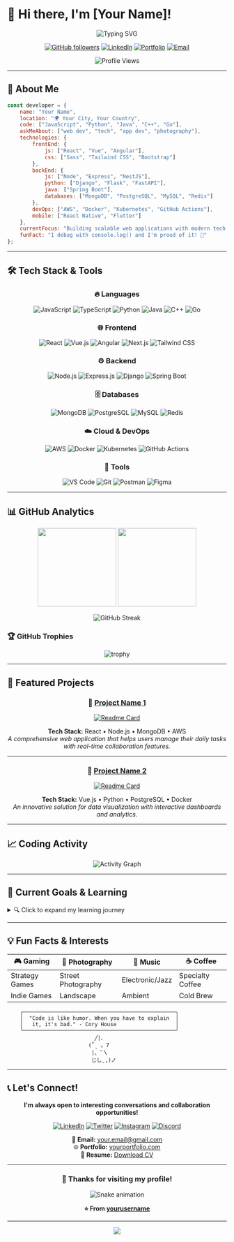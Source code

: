 # 👋 Hi there, I'm [Your Name]!

<div align="center">

![Typing SVG](https://readme-typing-svg.herokuapp.com?font=Fira+Code&pause=1000&color=36BCF7&center=true&vCenter=true&width=435&lines=Full+Stack+Developer;Software+Engineer;Open+Source+Enthusiast;Tech+Innovator)

[![GitHub followers](https://img.shields.io/github/followers/yourusername?label=Follow&style=social)](https://github.com/yourusername)
[![LinkedIn](https://img.shields.io/badge/-LinkedIn-blue?style=flat-square&logo=Linkedin&logoColor=white&link=https://linkedin.com/in/yourprofile)](https://linkedin.com/in/yourprofile)
[![Portfolio](https://img.shields.io/badge/Portfolio-FF5722?style=flat-square&logo=todoist&logoColor=white)](https://yourportfolio.com)
[![Email](https://img.shields.io/badge/-Email-red?style=flat-square&logo=gmail&logoColor=white)](mailto:your.email@gmail.com)

![Profile Views](https://komarev.com/ghpvc/?username=yourusername&color=brightgreen&style=flat-square)

</div>

---

## 🚀 About Me

```javascript
const developer = {
    name: "Your Name",
    location: "🌍 Your City, Your Country",
    code: ["JavaScript", "Python", "Java", "C++", "Go"],
    askMeAbout: ["web dev", "tech", "app dev", "photography"],
    technologies: {
        frontEnd: {
            js: ["React", "Vue", "Angular"],
            css: ["Sass", "Tailwind CSS", "Bootstrap"]
        },
        backEnd: {
            js: ["Node", "Express", "NestJS"],
            python: ["Django", "Flask", "FastAPI"],
            java: ["Spring Boot"],
            databases: ["MongoDB", "PostgreSQL", "MySQL", "Redis"]
        },
        devOps: ["AWS", "Docker", "Kubernetes", "GitHub Actions"],
        mobile: ["React Native", "Flutter"]
    },
    currentFocus: "Building scalable web applications with modern tech stack",
    funFact: "I debug with console.log() and I'm proud of it! 🐛"
};
```

---

## 🛠️ Tech Stack & Tools

<div align="center">

### 🔥 Languages
![JavaScript](https://img.shields.io/badge/-JavaScript-F7DF1E?style=flat-square&logo=javascript&logoColor=black)
![TypeScript](https://img.shields.io/badge/-TypeScript-3178C6?style=flat-square&logo=typescript&logoColor=white)
![Python](https://img.shields.io/badge/-Python-3776AB?style=flat-square&logo=python&logoColor=white)
![Java](https://img.shields.io/badge/-Java-007396?style=flat-square&logo=java&logoColor=white)
![C++](https://img.shields.io/badge/-C++-00599C?style=flat-square&logo=cplusplus&logoColor=white)
![Go](https://img.shields.io/badge/-Go-00ADD8?style=flat-square&logo=go&logoColor=white)

### 🌐 Frontend
![React](https://img.shields.io/badge/-React-61DAFB?style=flat-square&logo=react&logoColor=black)
![Vue.js](https://img.shields.io/badge/-Vue.js-4FC08D?style=flat-square&logo=vuedotjs&logoColor=white)
![Angular](https://img.shields.io/badge/-Angular-DD0031?style=flat-square&logo=angular&logoColor=white)
![Next.js](https://img.shields.io/badge/-Next.js-000000?style=flat-square&logo=nextdotjs&logoColor=white)
![Tailwind CSS](https://img.shields.io/badge/-Tailwind%20CSS-06B6D4?style=flat-square&logo=tailwindcss&logoColor=white)

### ⚙️ Backend
![Node.js](https://img.shields.io/badge/-Node.js-339933?style=flat-square&logo=nodedotjs&logoColor=white)
![Express.js](https://img.shields.io/badge/-Express.js-000000?style=flat-square&logo=express&logoColor=white)
![Django](https://img.shields.io/badge/-Django-092E20?style=flat-square&logo=django&logoColor=white)
![Spring Boot](https://img.shields.io/badge/-Spring%20Boot-6DB33F?style=flat-square&logo=springboot&logoColor=white)

### 🗄️ Databases
![MongoDB](https://img.shields.io/badge/-MongoDB-47A248?style=flat-square&logo=mongodb&logoColor=white)
![PostgreSQL](https://img.shields.io/badge/-PostgreSQL-336791?style=flat-square&logo=postgresql&logoColor=white)
![MySQL](https://img.shields.io/badge/-MySQL-4479A1?style=flat-square&logo=mysql&logoColor=white)
![Redis](https://img.shields.io/badge/-Redis-DC382D?style=flat-square&logo=redis&logoColor=white)

### ☁️ Cloud & DevOps
![AWS](https://img.shields.io/badge/-AWS-232F3E?style=flat-square&logo=amazonaws&logoColor=white)
![Docker](https://img.shields.io/badge/-Docker-2496ED?style=flat-square&logo=docker&logoColor=white)
![Kubernetes](https://img.shields.io/badge/-Kubernetes-326CE5?style=flat-square&logo=kubernetes&logoColor=white)
![GitHub Actions](https://img.shields.io/badge/-GitHub%20Actions-2088FF?style=flat-square&logo=githubactions&logoColor=white)

### 🔧 Tools
![VS Code](https://img.shields.io/badge/-VS%20Code-007ACC?style=flat-square&logo=visualstudiocode&logoColor=white)
![Git](https://img.shields.io/badge/-Git-F05032?style=flat-square&logo=git&logoColor=white)
![Postman](https://img.shields.io/badge/-Postman-FF6C37?style=flat-square&logo=postman&logoColor=white)
![Figma](https://img.shields.io/badge/-Figma-F24E1E?style=flat-square&logo=figma&logoColor=white)

</div>

---

## 📊 GitHub Analytics

<div align="center">

<img height="180em" src="https://github-readme-stats.vercel.app/api?username=yourusername&show_icons=true&theme=tokyonight&include_all_commits=true&count_private=true"/>
<img height="180em" src="https://github-readme-stats.vercel.app/api/top-langs/?username=yourusername&layout=compact&langs_count=8&theme=tokyonight"/>

</div>

<div align="center">

![GitHub Streak](https://github-readme-streak-stats.herokuapp.com/?user=yourusername&theme=tokyonight)

</div>

### 🏆 GitHub Trophies
<div align="center">

![trophy](https://github-profile-trophy.vercel.app/?username=yourusername&theme=onedark&column=7)

</div>

---

## 💼 Featured Projects

<div align="center">

### 🌟 [Project Name 1](https://github.com/yourusername/project1)
[![Readme Card](https://github-readme-stats.vercel.app/api/pin/?username=yourusername&repo=project1&theme=tokyonight)](https://github.com/yourusername/project1)

**Tech Stack:** React • Node.js • MongoDB • AWS  
*A comprehensive web application that helps users manage their daily tasks with real-time collaboration features.*

---

### 🚀 [Project Name 2](https://github.com/yourusername/project2)
[![Readme Card](https://github-readme-stats.vercel.app/api/pin/?username=yourusername&repo=project2&theme=tokyonight)](https://github.com/yourusername/project2)

**Tech Stack:** Vue.js • Python • PostgreSQL • Docker  
*An innovative solution for data visualization with interactive dashboards and analytics.*

</div>

---

## 📈 Coding Activity

<div align="center">

<!--START_SECTION:waka-->
<!--END_SECTION:waka-->

![Activity Graph](https://github-readme-activity-graph.vercel.app/graph?username=yourusername&theme=tokyo-night)

</div>

---

## 🎯 Current Goals & Learning

<details>
<summary>🔍 Click to expand my learning journey</summary>

### 🎯 2024 Goals
- [ ] Master **Kubernetes** and **Microservices Architecture**
- [ ] Contribute to **5+ Open Source Projects**
- [ ] Build a **SaaS Product** from scratch
- [ ] Learn **Machine Learning** with **TensorFlow**
- [ ] Get **AWS Solutions Architect** certification

### 📚 Currently Learning
- 🔥 **WebAssembly** for high-performance web apps
- 🧠 **GraphQL** and modern API design
- 🎨 **Three.js** for 3D web experiences
- 📱 **React Native** for mobile development

### 🏆 Recent Achievements
- ✅ Completed **100 Days of Code** challenge
- ✅ Built and deployed **10+ full-stack applications**
- ✅ Mentored **50+ junior developers**
- ✅ Speaker at **3 tech conferences**

</details>

---

## 💡 Fun Facts & Interests

<div align="center">

| 🎮 Gaming | 📸 Photography | 🎵 Music | ☕ Coffee |
|-----------|----------------|----------|----------|
| Strategy Games | Street Photography | Electronic/Jazz | Specialty Coffee |
| Indie Games | Landscape | Ambient | Cold Brew |

</div>

```ascii
    ╭─────────────────────────────────────────────────╮
    │  "Code is like humor. When you have to explain  │
    │   it, it's bad." - Cory House                   │
    ╰─────────────────────────────────────────────────╯
                            ╱|、
                          (˚ˎ 。7  
                           |、˜〵          
                           じしˍ,)ノ
```

---

## 📞 Let's Connect!

<div align="center">

**I'm always open to interesting conversations and collaboration opportunities!**

[![LinkedIn](https://img.shields.io/badge/LinkedIn-0077B5?style=for-the-badge&logo=linkedin&logoColor=white)](https://linkedin.com/in/yourprofile)
[![Twitter](https://img.shields.io/badge/Twitter-1DA1F2?style=for-the-badge&logo=twitter&logoColor=white)](https://twitter.com/yourusername)
[![Instagram](https://img.shields.io/badge/Instagram-E4405F?style=for-the-badge&logo=instagram&logoColor=white)](https://instagram.com/yourusername)
[![Discord](https://img.shields.io/badge/Discord-7289DA?style=for-the-badge&logo=discord&logoColor=white)](https://discord.gg/yourinvite)

💌 **Email:** [your.email@gmail.com](mailto:your.email@gmail.com)  
🌐 **Portfolio:** [yourportfolio.com](https://yourportfolio.com)  
📄 **Resume:** [Download CV](https://yourresume.pdf)

</div>

---

<div align="center">

### 🎉 Thanks for visiting my profile!

![Snake animation](https://github.com/yourusername/yourusername/blob/output/github-contribution-grid-snake.svg)

**⭐ From [yourusername](https://github.com/yourusername)**

</div>

---

<div align="center">
  <img src="https://capsule-render.vercel.app/api?type=waving&color=gradient&height=60&section=footer"/>
</div>